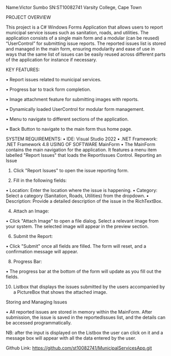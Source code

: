 Name:Victor Sumbo
SN:ST10082741
Varsity College, Cape Town

PROJECT OVERVIEW

This project is a C# Windows Forms Application that allows users to report municipal service issues such as sanitation, roads, and utilities. The application consists of a single main form and a modular (can be reused) “UserControl” for submitting issue reports. The reported issues list is stored and managed in the main form, ensuring modularity and ease of use in ways that the same list of issues can be easily reused across different parts of the application for instance if necessary.

KEY FEATURES: 

•	Report issues related to municipal services.

•	Progress bar to track form completion.

•	Image attachment feature for submitting images with reports.

•	Dynamically loaded UserControl for modular form management.

•	Menu to navigate to different sections of the application.

•	Back Button to navigate to the main form thus home page.

SYSTEM REQUIREMENTS:
•	IDE: Visual Studio 2022
•	.NET Framework: .NET Framework 4.8
USING OF SOFTWARE 
MainForm
•	The MainForm contains the main navigation for the application. It features a menu item labelled "Report Issues" that loads the ReportIssues Control.
Reporting an Issue
1.	Click "Report Issues" to open the issue reporting form.

2.	Fill in the following fields:
   
•	Location: Enter the location where the issue is happening.
•	Category: Select a category (Sanitation, Roads, Utilities) from the dropdown.
•	Description: Provide a detailed description of the issue in the RichTextBox.

4.	Attach an Image:
   
•	Click "Attach Image" to open a file dialog. Select a relevant image from your system. The selected image will appear in the preview section.

6.	Submit the Report:
   
•	Click "Submit" once all fields are filled. The form will reset, and a confirmation message will appear.

8.	Progress Bar:
   
•	The progress bar at the bottom of the form will update as you fill out the fields.

10.	Listbox that displays the issues submitted by the users accompanied by a PictureBox that shows the attached image.

Storing and Managing Issues

•	All reported issues are stored in memory within the MainForm. After submission, the issue is saved in the reportedIssues list, and the details can be accessed programmatically.

NB: after the input is displayed on the Listbox the user can click on it and a message box will appear with all the data entered by the user. 

Github Link: https://github.com/st10082741/MunicipalServicesApp.git



 

